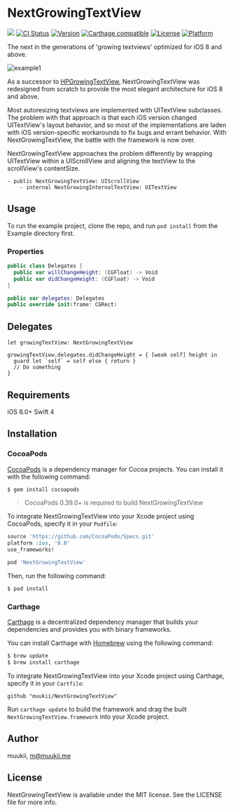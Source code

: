 # NextGrowingTextView

![](https://img.shields.io/badge/Swift-3.0-blue.svg?style=flat)
[![CI Status](http://img.shields.io/travis/muukii/NextGrowingTextView.svg?style=flat)](https://travis-ci.org/muukii/NextGrowingTextView)
[![Version](https://img.shields.io/cocoapods/v/NextGrowingTextView.svg?style=flat)](http://cocoapods.org/pods/NextGrowingTextView)
[![Carthage compatible](https://img.shields.io/badge/Carthage-compatible-4BC51D.svg?style=flat)](https://github.com/Carthage/Carthage)
[![License](https://img.shields.io/cocoapods/l/NextGrowingTextView.svg?style=flat)](http://cocoapods.org/pods/NextGrowingTextView)
[![Platform](https://img.shields.io/cocoapods/p/NextGrowingTextView.svg?style=flat)](http://cocoapods.org/pods/NextGrowingTextView)

The next in the generations of 'growing textviews' optimized for iOS 8 and above.

![example1](sample1.gif)

As a successor to [HPGrowingTextView](https://github.com/HansPinckaers/GrowingTextView), NextGrowingTextView was redesigned from scratch to provide the most elegant architecture for iOS 8 and above.

Most autoresizing textviews are implemented with UITextView subclasses. The problem with that approach is that each iOS version changed UITextView's layout behavior, and so most of the implementations are laden with iOS version-specific workarounds to fix bugs and errant behavior. With NextGrowingTextView, the battle with the framework is now over.

NextGrowingTextView approaches the problem differently by wrapping UITextView within a UIScrollView and aligning the textView to the scrollView's contentSize.
```
- public NextGrowingTextView: UIScrollView
    - internal NextGrowingInternalTextView: UITextView
```

## Usage

To run the example project, clone the repo, and run `pod install` from the Example directory first.

### Properties

```swift
public class Delegates {
  public var willChangeHeight: (CGFloat) -> Void
  public var didChangeHeight: (CGFloat) -> Void
}

public var delegates: Delegates
public override init(frame: CGRect)
```

## Delegates

```
let growingTextView: NextGrowingTextView

growingTextView.delegates.didChangeHeight = { [weak self] height in
  guard let `self` = self else { return }
  // Do something
}
```

## Requirements

iOS 8.0+ Swift 4

## Installation
### CocoaPods

[CocoaPods](http://cocoapods.org) is a dependency manager for Cocoa projects. You can install it with the following command:

```bash
$ gem install cocoapods
```

> CocoaPods 0.39.0+ is required to build NextGrowingTextView

To integrate NextGrowingTextView into your Xcode project using CocoaPods, specify it in your `Podfile`:

```ruby
source 'https://github.com/CocoaPods/Specs.git'
platform :ios, '8.0'
use_frameworks!

pod 'NextGrowingTextView'
```

Then, run the following command:

```bash
$ pod install
```

### Carthage

[Carthage](https://github.com/Carthage/Carthage) is a decentralized dependency manager that builds your dependencies and provides you with binary frameworks.

You can install Carthage with [Homebrew](http://brew.sh/) using the following command:

```bash
$ brew update
$ brew install carthage
```

To integrate NextGrowingTextView into your Xcode project using Carthage, specify it in your `Cartfile`:

```ogdl
github "muukii/NextGrowingTextView"
```

Run `carthage update` to build the framework and drag the built `NextGrowingTextView.framework` into your Xcode project.


## Author

muukii, m@muukii.me

## License

NextGrowingTextView is available under the MIT license. See the LICENSE file for more info.
